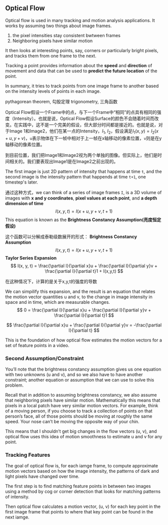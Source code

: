 ## Optical Flow
Optical flow is used in many tracking and motion analysis applications. It works by assuming two things about image frames.
1. the pixel intensities stay consistent bwtween frames
2. Neighboring pixels have similar motion

It then looks at interesting points, say, corners or particularly bright pixels, and tracks them from one frame to the next.

Tracking a point provides information about the **speed** and **direction** of movement and data that can be used to **predict the future location** of the point.

In summary, it tries to track points from one image frame to another based on the intensity levels of points in each image.

pythagorean theorem, 勾股定理
trigonometry, 三角函数

Optical Flow假设一个Frame中的点，与下一个Frame中“相同”的点具有相同的强度（Intensity）。也就是说，Optical Flow假设Surface的颜色不会随着时间而改变。在实践中，这不是一个完美的假设，但大部分时间都是接近的。也就是说，对于Image 1和Image2，他们在某一点的Intensity，$I_1$, $I_2$，假设满足$I_1(x,y) = I_2(x+u,y+v)$，`u`表示物体在下一帧中相对于上一帧在x轴移动的像素位置，`v`则是在y轴移动的像素位置。

到目前位置，我们把Image1和Image2视为两个单独的图像。但实际上，他们是时间相关的。我们要表现出Image1是在Image2之前出现的。

The first image is just 2D pattern of intensity that happens at time `t`, and the second image is the intensity pattern that happends at time `t+1`, one timestep's later.

通过这种方式，we can think of a series of image frames `I`, is a 3D volume of images with **x and y coordinates**, **pixel values at each point**, and **a depth dimension of time**
$$ I(x, y, t) = I(x+u, y+v, t+1)$$
This equation is known as the **Brightness Constancy Assumption(亮度恒定假设)**

这个函数可以分解成泰勒级数展开的形式：
**Brightness Constancy Assumption**
$$ I(x, y, t) = I(x+u, y+v, t+1)$$
**Taylor Series Expansion**
$$ I(x, y, t) = \frac{\partial I}{\partial x}u + \frac{\partial I}{\partial y}v + \frac{\partial I}{\partial t}1 + I(x,y,t) $$

在这种情况下，计算的是关于x,y,t的强度的导数

We can simpilify this expansion, and the result is an equation that relates the motion vector quantities u and v, to the change in image intensity in space and in time, which are measurable changes.
$$ 0 = \frac{\partial I}{\partial x}u + \frac{\partial I}{\partial y}v + \frac{\partial I}{\partial t}1 $$

$$ \frac{\partial I}{\partial x}u + \frac{\partial I}{\partial y}v = -\frac{\partial I}{\partial t} $$

This is the foundation of how optical flow estimates the motion vectors for a set of feature points in a video.

### Second Assumption/Constraint
You’ll note that the brightness constancy assumption gives us one equation with two unknowns (u and v), and so we also have to have another constraint; another equation or assumption that we can use to solve this problem.

Recall that in addition to assuming brightness constancy, we also assume that neighboring pixels have similar motion. Mathematically this means that pixels in a local patch have very similar motion vectors. For example, think of a moving person, if you choose to track a collection of points on that person’s face, all of those points should be moving at roughly the same speed. Your nose can’t be moving the opposite way of your chin.

This means that I shouldn’t get big changes in the flow vectors (u, v), and optical flow uses this idea of motion smoothness to estimate u and v for any point.


### Tracking Features
The goal of optical flow is, for each iamge frame, to compute approximate motion vectors based on how the image intensity, the patterns of dark and light pixels have changed over time.

The first step is to find matching feature points in between two images using a method by cog or corner detection that looks for matching patterns of intensity.

Then optical flow calculates a motion vector, (u, v) for each  key point in the first image frame that points to where that key point can be found in the next iamge.

